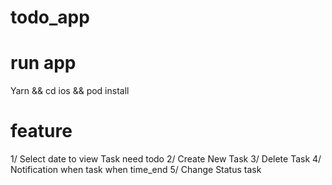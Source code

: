 # todo_app
 

# run app
Yarn && cd ios && pod install

# feature

1/ Select date to view Task need todo
2/ Create New Task
3/ Delete Task
4/ Notification when task when time_end
5/ Change Status task
